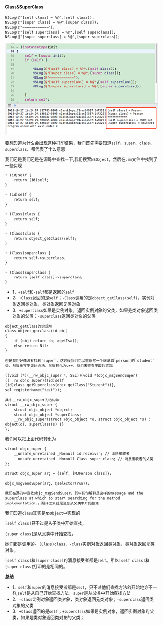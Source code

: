 #### Class&SuperClass



```
NSLog(@"[self class] = %@",[self class]);
NSLog(@"[super class] = %@",[super class]);
NSLog(@"============");
NSLog(@"[self superclass] = %@",[self superclass]);
NSLog(@"[super superclass] = %@",[super superclass]);
```

![](img/class_superClass.png)



要想知道为什么会出现这种打印结果，我们首先需要知道`self`、`super`、`class`、`superclass`、都代表了什么意思

我们还是我们还是在源码中查找一下,我们搜索`NSObject`，然后在`.mm`文件中找到了一些实现

```
+ (id)self {
    return (id)self;
}

- (id)self {
    return self;
}

+ (Class)class {
    return self;
}

- (Class)class {
    return object_getClass(self);
}

+ (Class)superclass {
    return self->superclass;
}

- (Class)superclass {
    return [self class]->superclass;
}
```

- 1、`+self`和`-self`都是返回的`self`
- 2、`+Class`返回的是`self`；`-Class`调用的是`object_getClass(self)`，实例对象返回类对象，类对象返回元类对象
- 3、`+superclass`如果是实例对象，返回实例对象的父类，如果是类对象返回类对象的父类；`-superclass`返回类对象的父类



```
object_getClass的实现为
Class object_getClass(id obj)
{
    if (obj) return obj->getIsa();
    else return Nil;
}

但是我们好像没有找到`super`，这时候我们可以重新写一个继承自`person`的`student`类，然后重写里面的方法，然后转化为c++，我们来查看里面的实现

((void (*)(__rw_objc_super *, SEL))(void *)objc_msgSendSuper)((__rw_objc_super){(id)self, (id)class_getSuperclass(objc_getClass("Student"))}, sel_registerName("test"));

其中__rw_objc_super为结构体
struct __rw_objc_super { 
    struct objc_object *object; 
    struct objc_object *superClass; 
    __rw_objc_super(struct objc_object *o, struct objc_object *s) : object(o), superClass(s) {} 
};
```

我们可以把上面代码转化为

```
struct objc_super {
    __unsafe_unretained _Nonnull id receiver; // 消息接收者
    __unsafe_unretained _Nonnull Class super_class; // 消息接收者的父类
};

struct objc_super arg = {self, [MJPerson class]};

objc_msgSendSuper(arg, @selector(run));

我们在源码中查找objc_msgSendSuper，其中有句解释是这样的message and the superclass at which to start searching for the method implementation.，翻译过来就是消息从父类中开始搜索
```

我们知道`class`其实是`NSObject`中实现的，

`[self class]`只不过是从子类中开始查找，

`[super class]`是从父类中开始查找，

她们都是调用的`- (Class)class`，`-class`实例对象返回类对象，类对象返回元类对象。

`[self class]`和`[super class]`的消息接受者都是`self`。所以`[self class]`和`[super class]`打印的是相同的。



**总结**

- 1、`self`和`super`的消息接受者都是`self`，只不过他们查找方法的开始地方不一样,`self`是从自己开始查找方法，`super`是从父类中开始查找方法
- 2、`-class`实例对象返回类对象，类对象返回元类对象；`-superclass`返回类对象的父类
- 3、`+Class`返回的是`self`；`+superclass`如果是实例对象，返回实例对象的父类，如果是类对象返回类对象的父类；
